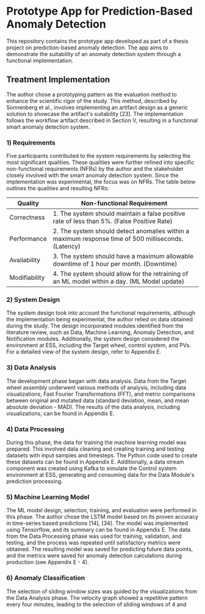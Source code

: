 # Prototype App for Prediction-Based Anomaly Detection

This repository contains the prototype app developed as part of a thesis project on prediction-based anomaly detection. The app aims to demonstrate the suitability of an anomaly detection system through a functional implementation.

## Treatment Implementation

The author chose a prototyping pattern as the evaluation method to enhance the scientific rigor of the study. This method, described by Sonnenberg et al., involves implementing an artifact design as a generic solution to showcase the artifact's suitability [23]. The implementation follows the workflow artifact described in Section V, resulting in a functional smart anomaly detection system.

### 1) Requirements

Five participants contributed to the system requirements by selecting the most significant qualities. These qualities were further refined into specific non-functional requirements (NFRs) by the author and the stakeholder closely involved with the smart anomaly detection system. Since the implementation was experimental, the focus was on NFRs. The table below outlines the qualities and resulting NFRs:

| Quality    | Non-functional Requirement                             |
|------------|------------------------------------------------------|
| Correctness | 1. The system should maintain a false positive rate of less than 5%. (False Positive Rate) |
| Performance | 2. The system should detect anomalies within a maximum response time of 500 milliseconds. (Latency) |
| Availability | 3. The system should have a maximum allowable downtime of 1 hour per month. (Downtime) |
| Modifiability | 4. The system should allow for the retraining of an ML model within a day. (ML Model update) |

### 2) System Design

The system design took into account the functional requirements, although the implementation being experimental, the author relied on data obtained during the study. The design incorporated modules identified from the literature review, such as Data, Machine Learning, Anomaly Detection, and Notification modules. Additionally, the system design considered the environment at ESS, including the Target wheel, control system, and PVs. For a detailed view of the system design, refer to Appendix E.

### 3) Data Analysis

The development phase began with data analysis. Data from the Target wheel assembly underwent various methods of analysis, including data visualizations, Fast Fourier Transformations (FFT), and metric comparisons between original and mutated data (standard deviation, mean, and mean absolute deviation - MAD). The results of the data analysis, including visualizations, can be found in Appendix E.

### 4) Data Processing

During this phase, the data for training the machine learning model was prepared. This involved data cleaning and creating training and testing datasets with input samples and timesteps. The Python code used to create these datasets can be found in Appendix E. Additionally, a data stream component was created using Kafka to simulate the Control system environment at ESS, generating and consuming data for the Data Module's prediction processing.

### 5) Machine Learning Model

The ML model design, selection, training, and evaluation were performed in this phase. The author chose the LSTM model based on its proven accuracy in time-series based predictions [14], [34]. The model was implemented using Tensorflow, and its summary can be found in Appendix E. The data from the Data Processing phase was used for training, validation, and testing, and the process was repeated until satisfactory metrics were obtained. The resulting model was saved for predicting future data points, and the metrics were saved for anomaly detection calculations during production (see Appendix E - 4).

### 6) Anomaly Classification

The selection of sliding window sizes was guided by the visualizations from the Data Analysis phase. The velocity graph showed a repetitive pattern every four minutes, leading to the selection of sliding windows of 4 and 
